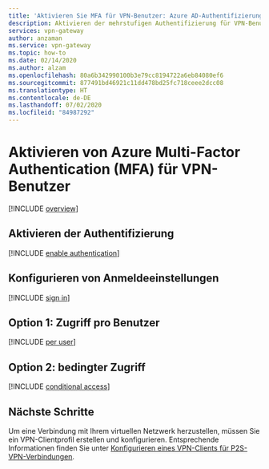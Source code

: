 ```yaml
---
title: 'Aktivieren Sie MFA für VPN-Benutzer: Azure AD-Authentifizierung'
description: Aktivieren der mehrstufigen Authentifizierung für VPN-Benutzer
services: vpn-gateway
author: anzaman
ms.service: vpn-gateway
ms.topic: how-to
ms.date: 02/14/2020
ms.author: alzam
ms.openlocfilehash: 80a6b342990100b3e79cc8194722a6eb84080ef6
ms.sourcegitcommit: 877491bd46921c11dd478bd25fc718ceee2dcc08
ms.translationtype: HT
ms.contentlocale: de-DE
ms.lasthandoff: 07/02/2020
ms.locfileid: "84987292"
---
```

# <a name="enable-azure-multi-factor-authentication-mfa-for-vpn-users"></a>Aktivieren von Azure Multi-Factor Authentication (MFA) für VPN-Benutzer

[!INCLUDE [overview](../../includes/vpn-gateway-vwan-openvpn-enable-mfa-overview.md)]

## <a name="enable-authentication"></a><a name="enableauth"></a>Aktivieren der Authentifizierung

[!INCLUDE [enable authentication](../../includes/vpn-gateway-vwan-openvpn-enable-auth.md)]

## <a name="configure-sign-in-settings"></a><a name="enablesign"></a>Konfigurieren von Anmeldeeinstellungen

[!INCLUDE [sign in](../../includes/vpn-gateway-vwan-openvpn-sign-in.md)]

## <a name="option-1---per-user-access"></a><a name="peruser"></a>Option 1: Zugriff pro Benutzer

[!INCLUDE [per user](../../includes/vpn-gateway-vwan-openvpn-per-user.md)]

## <a name="option-2---conditional-access"></a><a name="conditional"></a>Option 2: bedingter Zugriff

[!INCLUDE [conditional access](../../includes/vpn-gateway-vwan-openvpn-conditional.md)]

## <a name="next-steps"></a>Nächste Schritte

Um eine Verbindung mit Ihrem virtuellen Netzwerk herzustellen, müssen Sie ein VPN-Clientprofil erstellen und konfigurieren. Entsprechende Informationen finden Sie unter [Konfigurieren eines VPN-Clients für P2S-VPN-Verbindungen](openvpn-azure-ad-client.md).